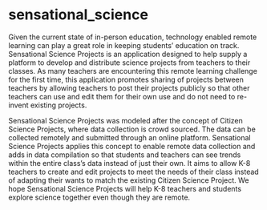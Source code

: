 # sensational_science

Given the current state of in-person education, technology enabled remote learning can play a great role in keeping students’ education on track. Sensational Science Projects is an application designed to help supply a platform to develop and distribute science projects from teachers to their classes. As many teachers are encountering this remote learning challenge for the first time, this application promotes sharing of projects between teachers by allowing teachers to post their projects publicly so that other teachers can use and edit them for their own use and do not need to re-invent existing projects. 

Sensational Science Projects was modeled after the concept of Citizen Science Projects, where data collection is crowd sourced. The data can be collected remotely and submitted through an online platform. Sensational Science Projects applies this concept to enable remote data collection and adds in data compilation so that students and teachers can see trends within the entire class’s data instead of just their own. It aims to allow K-8 teachers to create and edit projects to meet the needs of their class instead of adapting their wants to match the existing Citizen Science Project. We hope Sensational Science Projects will help K-8 teachers and students explore science together even though they are remote.




